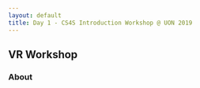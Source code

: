 ```yaml
---
layout: default
title: Day 1 - CS4S Introduction Workshop @ UON 2019
---
```


## VR Workshop

### About
